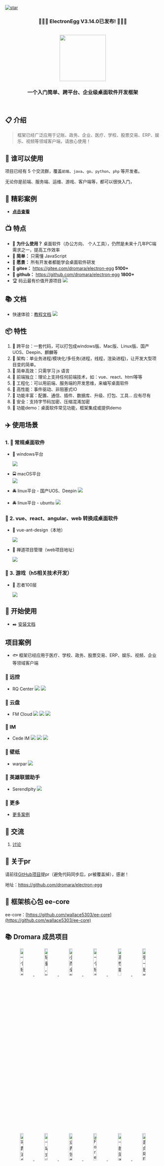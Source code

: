 
[![star](https://gitee.com/dromara/electron-egg/badge/star.svg?theme=gvp)](https://gitee.com/dromara/electron-egg/stargazers)

<div align=center>
<h3>🎉🎉🎉 ElectronEgg V3.14.0已发布! 🎉🎉🎉</h3>
</div>
<br>

<div align=center>
<img src="./public/images/example/logo.png" width="150" height="150" />
</div>

<div align=center>
<h3><strong>一个入门简单、跨平台、企业级桌面软件开发框架</strong></h3>
</div>
<br>

<!-- ## 🌏 [English](https://www.yuque.com/u34495/ee-doc) | [中文](https://www.kaka996.com/) -->

## 📋 介绍

> 框架已经广泛应用于记账、政务、企业、医疗、学校、股票交易、ERP、娱乐、视频等领域客户端，请放心使用！

## 👦 谁可以使用

项目已经有 5 个交流群，覆盖`前端`、`java`、`go`、`python`、`php` 等开发者。

无论你是前端、服务端、运维、游戏、客户端等，都可以很快入门，

## 🐶 精彩案例

- [**点击查看**](#项目案例)

## 📺 特点
- 🍩 **为什么使用？** 桌面软件（办公方向、 个人工具），仍然是未来十几年PC端需求之一，提高工作效率
- 🍉 **简单：** 只需懂 JavaScript
- 🍑 **愿景：** 所有开发者都能学会桌面软件研发
- 🍰 **gitee：** https://gitee.com/dromara/electron-egg **5100+**
- 🍨 **github：** https://github.com/dromara/electron-egg **1800+**
- 🏆 码云最有价值开源项目
    ![](./public/images/example/ee-zs.png)    

## 📚 文档
- 快速体验：[教程文档](https://www.kaka996.com/)
    ![](./public/images/example/v3-home.png) 

## 📦 特性
1. 🍄 跨平台：一套代码，可以打包成windows版、Mac版、Linux版、国产UOS、Deepin、麒麟等
2. 🌹 架构：单业务进程/模块化/多任务(进程，线程，渲染进程)，让开发大型项目变的简单。
3. 🌱 简单高效：只需学习 js 语言
4. 🌴 前端独立：理论上支持任何前端技术，如：vue、react、html等等
5. 🍁 工程化：可以用前端、服务端的开发思维，来编写桌面软件
6. 🌷 高性能：事件驱动、非阻塞式IO
7. 🌰 功能丰富：配置、通信、插件、数据库、升级、打包、工具... 应有尽有
8. 💐 安全：支持字节码加密、压缩混淆加密
9. 🌻 功能demo：桌面软件常见功能，框架集成或提供demo

## ✈️ 使用场景

### 1. 🚀 常规桌面软件
- 🚖 windows平台

    ![](./public/images/example/ee-win-home.png)

- 🚍 macOS平台    
    ![](./public/images/example/ee-mac-home.png)

- 🚔 linux平台 - 国产UOS、Deepin
    ![](./public/images/example/uos-home.png)

- 🚔 linux平台 - ubuntu
    ![](./public/images/example/ubuntu-db.png)

### 🚐 2. vue、react、angular、web 转换成桌面软件
- 🚙 vue-ant-design（本地）

    ![](./public/images/example/vue-antd.png)

- 🚙 禅道项目管理（web项目地址）

    ![](./public/images/example/ee-project-7.png)

### 🚂 3. 游戏（h5相关技术开发）
- 🚊 忍者100层

    ![](./public/images/example/ee_game_1.png)


## 📒 开始使用

- ✒️ [安装文档](https://www.kaka996.com/pages/e64ff6/)
    
## 项目案例
- 🐟 框架已经应用于医疗、学校、政务、股票交易、ERP、娱乐、视频、企业等领域客户端

### 🐸 远控

- RQ Center
![](./public/images/example/rq-1.png)
![](./public/images/example/rq-2.png)

### 🐸 云盘

- FM Cloud
![](./public/images/example/fm-p2.png)
![](./public/images/example/fm-p1.png)
![](./public/images/example/fm-p4.png)

### 🐸 IM

- Cede IM
![](./public/images/example/im-p1.png)
![](./public/images/example/im-p5.png)
![](./public/images/example/im-p1.png)

### 🐸 壁纸

- warpar
![](./public/images/example/aw-3.png)

### 🐸 英雄联盟助手

- Serendlplty
![](./public/images/example/lol-zhanji.png)

### 🐸 更多

- [更多案例](https://www.kaka996.com/pages/eadf46/)

## 💬 交流
1. [讨论](https://www.kaka996.com/pages/c2720e/)

## 📌 关于pr
请前往[GitHub项目](https://github.com/dromara/electron-egg)提pr（避免代码同步后，pr被覆盖掉），感谢！

地址：https://github.com/dromara/electron-egg

## 📔 框架核心包 ee-core
ee-core：[https://github.com/wallace5303/ee-core](https://github.com/wallace5303/ee-core)

## 📚 Dromara 成员项目

<p align="center">
<a href="https://gitee.com/dromara/TLog" target="_blank">
<img src="https://oss.dev33.cn/sa-token/link/tlog2.png" title="一个轻量级的分布式日志标记追踪神器，10分钟即可接入，自动对日志打标签完成微服务的链路追踪" width="15%">
</a>
<a href="https://gitee.com/dromara/liteFlow" target="_blank">
<img src="https://oss.dev33.cn/sa-token/link/liteflow.png" title="轻量，快速，稳定，可编排的组件式流程引擎" width="15%">
</a>
<a href="https://hutool.cn/" target="_blank">
<img src="https://oss.dev33.cn/sa-token/link/hutool.jpg" title="小而全的Java工具类库，使Java拥有函数式语言般的优雅，让Java语言也可以“甜甜的”。" width="15%">
</a>
<a href="https://sa-token.dev33.cn/" target="_blank">
<img src="https://oss.dev33.cn/sa-token/link/sa-token.png" title="一个轻量级 java 权限认证框架，让鉴权变得简单、优雅！" width="15%">
</a>
<a href="https://gitee.com/dromara/hmily" target="_blank">
<img src="https://oss.dev33.cn/sa-token/link/hmily.png" title="高性能一站式分布式事务解决方案。" width="15%">
</a>
<a href="https://gitee.com/dromara/Raincat" target="_blank">
<img src="https://oss.dev33.cn/sa-token/link/raincat.png" title="强一致性分布式事务解决方案。" width="15%">
</a>
</p>
<p align="center">
<a href="https://gitee.com/dromara/myth" target="_blank">
<img src="https://oss.dev33.cn/sa-token/link/myth.png" title="可靠消息分布式事务解决方案。" width="15%">
</a>
<a href="https://cubic.jiagoujishu.com/" target="_blank">
<img src="https://oss.dev33.cn/sa-token/link/cubic.png" title="一站式问题定位平台，以agent的方式无侵入接入应用，完整集成arthas功能模块，致力于应用级监控，帮助开发人员快速定位问题" width="15%">
</a>
<a href="https://maxkey.top/" target="_blank">
<img src="https://oss.dev33.cn/sa-token/link/maxkey.png" title="业界领先的身份管理和认证产品" width="15%">
</a>
<a href="http://forest.dtflyx.com/" target="_blank">
<img src="https://oss.dev33.cn/sa-token/link/forest-logo.png" title="Forest能够帮助您使用更简单的方式编写Java的HTTP客户端" width="15%">
</a>
<a href="https://jpom.io/" target="_blank">
<img src="https://oss.dev33.cn/sa-token/link/jpom.png" title="一款简而轻的低侵入式在线构建、自动部署、日常运维、项目监控软件" width="15%">
</a>
<a href="https://su.usthe.com/" target="_blank">
<img src="https://oss.dev33.cn/sa-token/link/sureness.png" title="面向 REST API 的高性能认证鉴权框架" width="15%">
</a>
</p>
<p align="center">
<a href="https://easy-es.cn/" target="_blank">
<img src="https://oss.dev33.cn/sa-token/link/easy-es2.png" title="傻瓜级ElasticSearch搜索引擎ORM框架" width="15%">
</a>
<a href="https://gitee.com/dromara/northstar" target="_blank">
<img src="https://oss.dev33.cn/sa-token/link/northstar_logo.png" title="Northstar盈富量化交易平台" width="15%">
</a>
<a href="https://hertzbeat.com/" target="_blank">
<img src="https://oss.dev33.cn/sa-token/link/hertzbeat_brand.jpg" title="易用友好的云监控系统" width="15%">
</a>
<a href="https://plugins.sheng90.wang/fast-request/" target="_blank">
<img src="https://oss.dev33.cn/sa-token/link/fast-request.gif" title="Idea 版 Postman，为简化调试API而生" width="15%">
</a>
<a href="https://www.jeesuite.com/" target="_blank">
<img src="https://oss.dev33.cn/sa-token/link/mendmix.png" title="开源分布式云原生架构一站式解决方案" width="15%">
</a>
<a href="https://gitee.com/dromara/koalas-rpc" target="_blank">
<img src="https://oss.dev33.cn/sa-token/link/koalas-rpc2.png" title="企业生产级百亿日PV高可用可拓展的RPC框架。" width="15%">
</a>
</p>
<p align="center">
<a href="https://async.sizegang.cn/" target="_blank">
<img src="https://oss.dev33.cn/sa-token/link/gobrs-async.png" title="配置极简功能强大的异步任务动态编排框架" width="15%">
</a>
<a href="https://dynamictp.cn/" target="_blank">
<img src="https://oss.dev33.cn/sa-token/link/dynamic-tp.png" title="基于配置中心的轻量级动态可监控线程池" width="15%">
</a>
<a href="https://www.x-easypdf.cn" target="_blank">
<img src="https://oss.dev33.cn/sa-token/link/x-easypdf.png" title="一个用搭积木的方式构建pdf的框架（基于pdfbox）" width="15%">
</a>
<a href="http://dromara.gitee.io/image-combiner" target="_blank">
<img src="https://oss.dev33.cn/sa-token/link/image-combiner.png" title="一个专门用于图片合成的工具，没有很复杂的功能，简单实用，却不失强大" width="15%">
</a>
<a href="https://www.herodotus.cn/" target="_blank">
<img src="https://oss.dev33.cn/sa-token/link/dante-cloud2.png" title="Dante-Cloud 是一款企业级微服务架构和服务能力开发平台。" width="15%">
</a>
<a href="https://dromara.org/zh/projects/" target="_blank">
<img src="https://oss.dev33.cn/sa-token/link/dromara.png" title="让每一位开源爱好者，体会到开源的快乐。" width="15%">
</a>
</p>